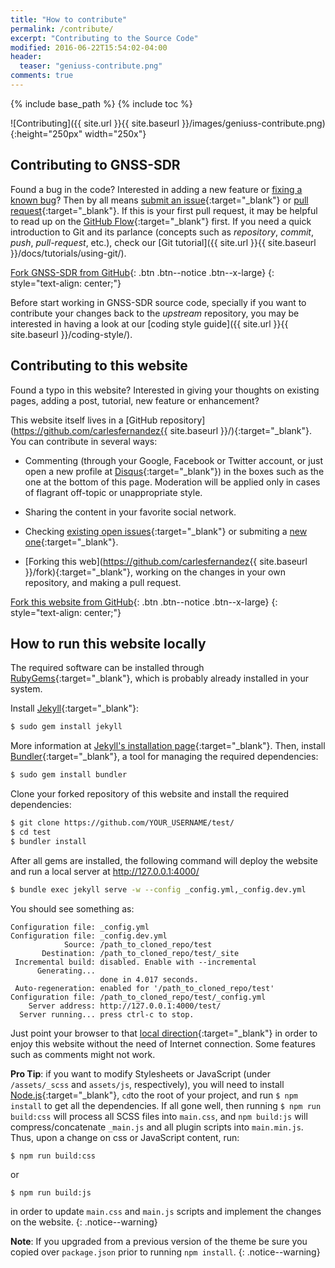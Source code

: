 ```yaml
---
title: "How to contribute"
permalink: /contribute/
excerpt: "Contributing to the Source Code"
modified: 2016-06-22T15:54:02-04:00
header:
  teaser: "geniuss-contribute.png"
comments: true
---
```

{% include base_path %}
{% include toc %}

![Contributing]({{ site.url }}{{ site.baseurl }}/images/geniuss-contribute.png){:height="250px" width="250x"}


## Contributing to GNSS-SDR

Found a bug in the code? Interested in adding a new feature or [fixing a known bug](https://github.com/gnss-sdr/gnss-sdr/issues)? Then by all means [submit an issue](https://github.com/gnss-sdr/gnss-sdr/issues/new){:target="_blank"} or [pull request](https://help.github.com/articles/using-pull-requests/){:target="_blank"}. If this is your first pull request, it may be helpful to read up on the [GitHub Flow](https://guides.github.com/introduction/flow/){:target="_blank"} first. If you need a quick introduction to Git and its parlance (concepts such as _repository_, _commit_, _push_, _pull-request_, etc.), check our [Git tutorial]({{ site.url }}{{ site.baseurl }}/docs/tutorials/using-git/).

[<i class="fa fa-github fa-lg"></i> Fork GNSS-SDR from GitHub](https://github.com/gnss-sdr/gnss-sdr/fork){: .btn .btn--notice .btn--x-large}
{: style="text-align: center;"}

Before start working in GNSS-SDR source code, specially if you want to contribute your changes back to the _upstream_ repository, you may be interested in having a look at our [coding style guide]({{ site.url }}{{ site.baseurl }}/coding-style/).

## Contributing to this website

Found a typo in this website? Interested in giving your thoughts on existing pages, adding a post, tutorial, new feature or enhancement?

This website itself lives in a [GitHub repository](https://github.com/carlesfernandez{{ site.baseurl }}/){:target="_blank"}. You can contribute in several ways:

 * Commenting (through your Google, Facebook or Twitter account, or just open a new profile at [Disqus](https://disqus.com/){:target="_blank"}) in the boxes such as the one at the bottom of this page. Moderation will be applied only in cases of flagrant off-topic or unappropriate style.

 * Sharing the content in your favorite social network.

 * Checking [existing open issues](https://github.com/gnss-sdr/gnss-sdr/issues/){:target="_blank"} or submiting a [new one](https://github.com/gnss-sdr/gnss-sdr/issues/new){:target="_blank"}.

 * [Forking this web](https://github.com/carlesfernandez{{ site.baseurl }}/fork){:target="_blank"}, working on the changes in your own repository, and making a pull request.

 [<i class="fa fa-github fa-lg"></i> Fork this website from GitHub](https://github.com/gnss-sdr/gnss-sdr/fork){: .btn .btn--notice .btn--x-large}
 {: style="text-align: center;"}


## How to run this website locally

The required software can be installed through [RubyGems](https://rubygems.org/){:target="_blank"}, which is probably already installed in your system.

Install [Jekyll](https://jekyllrb.com/){:target="_blank"}:

```bash
$ sudo gem install jekyll
```

More information at [Jekyll's installation page](https://jekyllrb.com/docs/installation/){:target="_blank"}. Then, install [Bundler](http://bundler.io/){:target="_blank"}, a tool for managing the required dependencies:

```bash
$ sudo gem install bundler
```

Clone your forked repository of this website and install the required dependencies:

```bash
$ git clone https://github.com/YOUR_USERNAME/test/
$ cd test
$ bundler install
```

After all gems are installed, the following command will deploy the website and run a local server at http://127.0.0.1:4000/

```bash
$ bundle exec jekyll serve -w --config _config.yml,_config.dev.yml
```

You should see something as:

```
Configuration file: _config.yml
Configuration file: _config.dev.yml
            Source: /path_to_cloned_repo/test
       Destination: /path_to_cloned_repo/test/_site
 Incremental build: disabled. Enable with --incremental
      Generating...
                    done in 4.017 seconds.
 Auto-regeneration: enabled for '/path_to_cloned_repo/test'
Configuration file: /path_to_cloned_repo/test/_config.yml
    Server address: http://127.0.0.1:4000/test/
  Server running... press ctrl-c to stop.
```

Just point your browser to that [local direction](http://127.0.0.1:4000/test/){:target="_blank"} in order to enjoy this website without the need of Internet connection. Some features such as comments might not work.

**Pro Tip**: if you want to modify Stylesheets or JavaScript (under ```/assets/_scss``` and ```assets/js```, respectively), you will need to install [Node.js](https://nodejs.org/en/){:target="_blank"}, ```cd```to the root of your project, and run ```$ npm install``` to get all the dependencies. If all gone well, then running ```$ npm run build:css``` will process all SCSS files into ```main.css```, and ```npm build:js``` will compress/concatenate ```_main.js``` and all plugin scripts into ```main.min.js```. Thus, upon a change on css or JavaScript content, run:
```
$ npm run build:css
```
or
```
$ npm run build:js
```
in order to update ```main.css``` and ```main.js``` scripts and implement the changes on the website.
{: .notice--warning}

**Note**: If you upgraded from a previous version of the theme be sure you copied over ```package.json``` prior to running ```npm install```.
{: .notice--warning}
